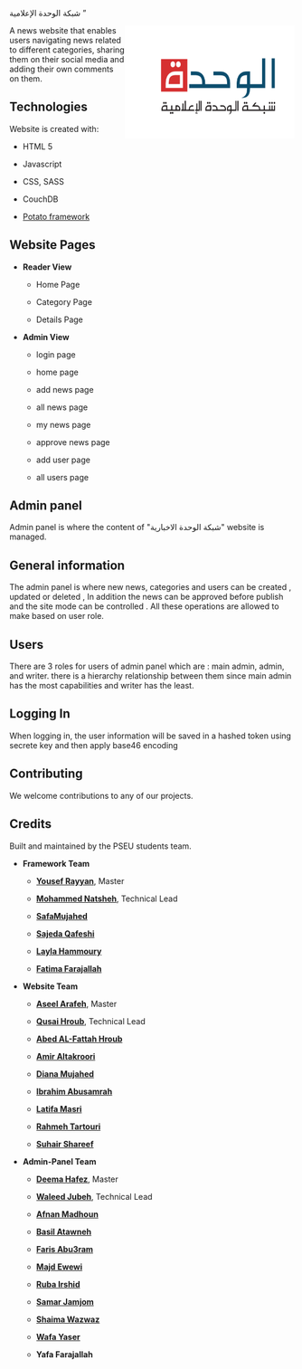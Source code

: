 شبكة الوحدة الإعلامية ”

<img align="right" src="./website/img/logo.png" width="300" height="200"/>

A news website that enables users navigating news related to different categories, sharing them on their social media and adding their own comments on them.



## Technologies

Website is created with:

- HTML 5

- Javascript

- CSS, SASS

- CouchDB

- [Potato framework]( "./potato/README.md" "hover")

## Website Pages

- **Reader View**

  - Home Page

  - Category Page

  - Details Page

- **Admin View**

  - login page

  - home page

  - add news page

  - all news page

  - my news page

  - approve news page

  - add user page

  - all users page

## Admin panel

Admin panel is where the content of "شبكة الوحدة الاخبارية" website is managed.

## General information

The admin panel is where new news, categories and users can be created , updated or deleted , In addition the news can be approved before publish and the site mode can be controlled . All these operations are allowed to make based on user role.

## Users

There are 3 roles for users of admin panel which are : main admin, admin, and writer. there is a hierarchy relationship between them since main admin has the most capabilities and writer has the least.

## Logging In

When logging in, the user information will be saved in a hashed token using secrete key and then apply base46 encoding

## Contributing

We welcome contributions to any of our projects.

## Credits

Built and maintained by the PSEU students team.

- **Framework Team**

  - **[Yousef Rayyan](http://github.com/yousefra)**, Master

  - **[Mohammed Natsheh](**https://github.com/MohammedNatsha**)**, Technical Lead

  - **[SafaMujahed](https://github.com/SafaMujahed)**

  - **[Sajeda Qafeshi](https://github.com/SajedaQafeshi)**

  - **[Layla Hammoury](https://github.com/laylahammoury)**

  - **[Fatima Farajallah](https://github.com/fatima96farajallah)**

- **Website Team**

  - **[Aseel Arafeh](https://github.com/AseelArafeh)**, Master

  - **[Qusai Hroub](https://github.com/QusaiHroub )**, Technical Lead

  - **[Abed AL-Fattah Hroub](https://github.com/AbedMHroub)**

  - **[Amir Altakroori](https://github.com/AmirAltakroori)**

  - **[Diana Mujahed](https://github.com/dianamujahed)**

  - **[Ibrahim Abusamrah](https://github.com/ibrahim123abusamrah)**

  - **[Latifa Masri](https://github.com/MasriLatifa)**

  - **[Rahmeh Tartouri](https://github.com/Rahmeh98)**

  - **[Suhair Shareef](https://github.com/SuhairShareef)**

- **Admin-Panel Team**

  - **[Deema Hafez](https://github.com/deema1999)**, Master

  - **[Waleed Jubeh](https://github.com/WaleedJubeh)**, Technical Lead
  
  - **[Afnan Madhoun](https://github.com/AfnanMadhoun)**
  
  - **[Basil Atawneh](https://github.com/basilatawneh)**
  
  - **[Faris Abu3ram](https://github.com/farisabu3ram)**
  
  - **[Majd Ewewi](https://github.com/majdew)**
  
  - **[Ruba Irshid](https://github.com/rubairshaid)**
   
  - **[Samar Jamjom](https://github.com/samarjamjom)**

  - **[Shaima Wazwaz](https://github.com/shaimawaz)**

  - **[Wafa Yaser](https://github.com/wafa395)**
 
  - **Yafa Farajallah**

  
